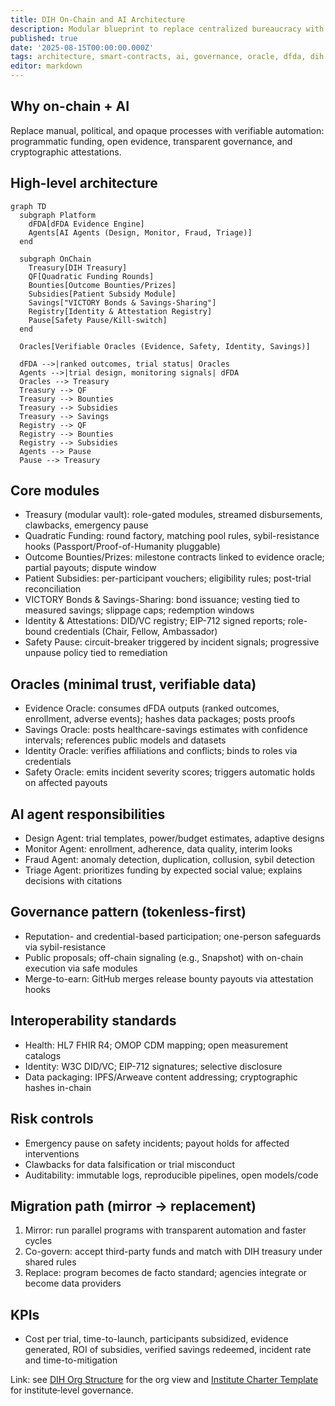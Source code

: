 ```yaml
---
title: DIH On-Chain and AI Architecture
description: Modular blueprint to replace centralized bureaucracy with AI agents and smart contracts across treasury, trials, and evidence-to-funding automation.
published: true
date: '2025-08-15T00:00:00.000Z'
tags: architecture, smart-contracts, ai, governance, oracle, dfda, dih
editor: markdown
---
```


## Why on-chain + AI

Replace manual, political, and opaque processes with verifiable automation: programmatic funding, open evidence, transparent governance, and cryptographic attestations.

## High-level architecture

```mermaid
graph TD
  subgraph Platform
    dFDA[dFDA Evidence Engine]
    Agents[AI Agents (Design, Monitor, Fraud, Triage)]
  end

  subgraph OnChain
    Treasury[DIH Treasury]
    QF[Quadratic Funding Rounds]
    Bounties[Outcome Bounties/Prizes]
    Subsidies[Patient Subsidy Module]
    Savings["VICTORY Bonds & Savings-Sharing"]
    Registry[Identity & Attestation Registry]
    Pause[Safety Pause/Kill-switch]
  end

  Oracles[Verifiable Oracles (Evidence, Safety, Identity, Savings)]

  dFDA -->|ranked outcomes, trial status| Oracles
  Agents -->|trial design, monitoring signals| dFDA
  Oracles --> Treasury
  Treasury --> QF
  Treasury --> Bounties
  Treasury --> Subsidies
  Treasury --> Savings
  Registry --> QF
  Registry --> Bounties
  Registry --> Subsidies
  Agents --> Pause
  Pause --> Treasury
```

## Core modules

- Treasury (modular vault): role-gated modules, streamed disbursements, clawbacks, emergency pause
- Quadratic Funding: round factory, matching pool rules, sybil-resistance hooks (Passport/Proof-of-Humanity pluggable)
- Outcome Bounties/Prizes: milestone contracts linked to evidence oracle; partial payouts; dispute window
- Patient Subsidies: per-participant vouchers; eligibility rules; post-trial reconciliation
- VICTORY Bonds & Savings-Sharing: bond issuance; vesting tied to measured savings; slippage caps; redemption windows
- Identity & Attestations: DID/VC registry; EIP-712 signed reports; role-bound credentials (Chair, Fellow, Ambassador)
- Safety Pause: circuit-breaker triggered by incident signals; progressive unpause policy tied to remediation

## Oracles (minimal trust, verifiable data)

- Evidence Oracle: consumes dFDA outputs (ranked outcomes, enrollment, adverse events); hashes data packages; posts proofs
- Savings Oracle: posts healthcare-savings estimates with confidence intervals; references public models and datasets
- Identity Oracle: verifies affiliations and conflicts; binds to roles via credentials
- Safety Oracle: emits incident severity scores; triggers automatic holds on affected payouts

## AI agent responsibilities

- Design Agent: trial templates, power/budget estimates, adaptive designs
- Monitor Agent: enrollment, adherence, data quality, interim looks
- Fraud Agent: anomaly detection, duplication, collusion, sybil detection
- Triage Agent: prioritizes funding by expected social value; explains decisions with citations

## Governance pattern (tokenless-first)

- Reputation- and credential-based participation; one-person safeguards via sybil-resistance
- Public proposals; off-chain signaling (e.g., Snapshot) with on-chain execution via safe modules
- Merge-to-earn: GitHub merges release bounty payouts via attestation hooks

## Interoperability standards

- Health: HL7 FHIR R4; OMOP CDM mapping; open measurement catalogs
- Identity: W3C DID/VC; EIP-712 signatures; selective disclosure
- Data packaging: IPFS/Arweave content addressing; cryptographic hashes in-chain

## Risk controls

- Emergency pause on safety incidents; payout holds for affected interventions
- Clawbacks for data falsification or trial misconduct
- Auditability: immutable logs, reproducible pipelines, open models/code

## Migration path (mirror → replacement)

1) Mirror: run parallel programs with transparent automation and faster cycles
2) Co-govern: accept third-party funds and match with DIH treasury under shared rules
3) Replace: program becomes de facto standard; agencies integrate or become data providers

## KPIs

- Cost per trial, time-to-launch, participants subsidized, evidence generated, ROI of subsidies, verified savings redeemed, incident rate and time-to-mitigation

Link: see [DIH Org Structure](../strategy/1-percent-treaty/dih-org-structure.md) for the org view and [Institute Charter Template](../strategy/1-percent-treaty/institute-charter-template.md) for institute‑level governance.



